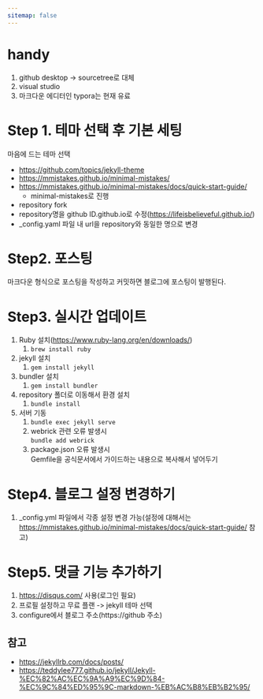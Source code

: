 ```yaml
---
sitemap: false
---
```

# handy

1. github desktop -> sourcetree로 대체
2. visual studio
3. 마크다운 에디터인 typora는 현재 유료


# Step 1. 테마 선택 후 기본 세팅

마음에 드는 테마 선택

* https://github.com/topics/jekyll-theme
* https://mmistakes.github.io/minimal-mistakes/
* https://mmistakes.github.io/minimal-mistakes/docs/quick-start-guide/
  * minimal-mistakes로 진행
* repository fork
* repository명을 github ID.github.io로 수정(https://lifeisbelieveful.github.io/)
* _config.yaml 파일 내 url을 repository와 동일한 명으로 변경


# Step2. 포스팅

마크다운 형식으로 포스팅을 작성하고 커밋하면 블로그에 포스팅이 발행된다.

# Step3. 실시간 업데이트
1. Ruby 설치(https://www.ruby-lang.org/en/downloads/)
   1. `brew install ruby`
2. jekyll 설치
   1. `gem install jekyll`
3. bundler 설치
   1. `gem install bundler`
4. repository 폴더로 이동해서 환경 설치
   1. `bundle install`
5. 서버 기동
   1. `bundle exec jekyll serve`
   2. webrick 관련 오류 발생시
   <br> `bundle add webrick`
   3. package.json 오류 발생시
   <br> Gemfile을 공식문서에서 가이드하는 내용으로 복사해서 넣어두기

# Step4. 블로그 설정 변경하기
1. _config.yml 파일에서 각종 설정 변경 가능(설정에 대해서는 https://mmistakes.github.io/minimal-mistakes/docs/quick-start-guide/ 참고)

# Step5. 댓글 기능 추가하기
1. https://disqus.com/ 사용(로그인 필요)
2. 프로필 설정하고 무료 플랜 -> jekyll 테마 선택
3. configure에서 블로그 주소(https://github 주소)

## 참고

* https://jekyllrb.com/docs/posts/
* https://teddylee777.github.io/jekyll/Jekyll-%EC%82%AC%EC%9A%A9%EC%9D%84-%EC%9C%84%ED%95%9C-markdown-%EB%AC%B8%EB%B2%95/
